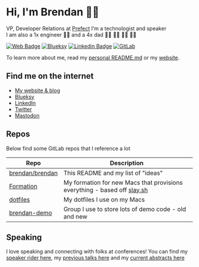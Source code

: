 # Hi, I'm Brendan 👋🏻

VP, Developer Relations at [Prefect](https://prefect.io)
I'm a technologist and speaker <br/>
I am also a 1x engineer 👨‍💻 and a 4x dad 👦🏻 👧🏼 👦🏻 👧🏼

[![Web Badge](https://img.shields.io/badge/-boleary.dev-241773?style=for-the-badge&label=web&link=https%3A%2F%2Fboleary.dev)](https://boleary.dev)
[![Blueksy](https://img.shields.io/badge/-%40brendan.fyi-%230285FF?style=for-the-badge&logo=bluesky&logoColor=white&link=https%3A%2F%2Fbsky.app%2Fprofile%2Fbrendan.fyi)](https://bsky.app/profile/brendan.fyi)
[![Linkedin Badge](https://img.shields.io/badge/-olearycrew-0A66C2?style=for-the-badge&logo=linkedin&link=https%3A%2F%2Fwww.linkedin.com%2Fin%2Folearycrew%2F)](https://www.linkedin.com/in/olearycrew/)
[![GitLab](https://img.shields.io/badge/-%40brendan-FC6D26?style=for-the-badge&logo=gitlab&logoColor=white&link=https%3A%2F%2Fbsky.app%2Fprofile%2Fbrendan.fyi)](https://gitlab.com/brendan)

To learn more about me, read my [personal README.md](https://boleary.dev/readme) or my [website](https://boleary.dev).

## Find me on the internet
- [My website & blog](https://boleary.dev)
- [Blueksy](https://bsky.app/profile/brendan.fyi)
- [LinkedIn](https://www.linkedin.com/in/olearycrew/)
- [Twitter](https://twitter.com/olearycrew)
- <a rel="me" href="https://mastodon.social/@olearycrew">Mastodon</a>

## Repos
Below find some GitLab repos that I reference a lot


| Repo | Description |
| ------------------------------------------------------ | ---------------------------------- |
| [brendan/brendan](https://gitlab.com/brendan/brendan/) | This README and my list of "ideas" |
| [Formation](https://gitlab.com/brendan/formation)      | My formation for new Macs that provisions everything - based off [slay.sh](https://slay.sh) |
| [dotfiles](https://gitlab.com/brendan/dotfiles)        | My dotfiles I use on my Macs |
| [brendan-demo](https://gitlab.com/brendan-demo)        | Group I use to store lots of demo code - old and new |

## Speaking
I love speaking and connecting with folks at conferences!  You can find my [speaker rider here](https://boleary.dev/rider/), my [previous talks here](https://boleary.dev/talks/) and my [current abstracts here](https://cfps.dev/u/brendan)
